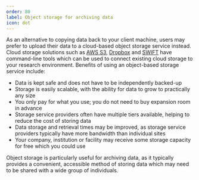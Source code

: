 ```yaml
---
order: 80
label: Object storage for archiving data
icon: dot
---
```


As an alternative to copying data back to your client machine, users may prefer to upload their data to a cloud-based object storage service instead. Cloud storage solutions such as [AWS S3](https://aws.amazon.com/s3/), [Dropbox](https://www.dropbox.com/) and [SWIFT](https://wiki.openstack.org/wiki/Swift) have command-line tools which can be used to connect existing cloud storage to your research environment. Benefits of using an object-based storage service include:

- Data is kept safe and does not have to be independently backed-up
- Storage is easily scalable, with the ability for data to grow to practically any size
- You only pay for what you use; you do not need to buy expansion room in advance
- Storage service providers often have multiple tiers available, helping to reduce the cost of storing data
- Data storage and retrieval times may be improved, as storage service providers typically have more bandwidth than individual sites
- Your company, institution or facility may receive some storage capacity for free which you could use

Object storage is particularly useful for archiving data, as it typically provides a convenient, accessible method of storing data which may need to be shared with a wide group of individuals.